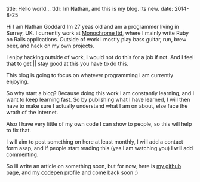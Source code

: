 title: Hello world...
tldr: Im Nathan, and this is my blog. Its new.
date: 2014-8-25

Hi I am Nathan Goddard Im 27 yeas old and am a programmer living in Surrey, UK.
I currently work at [Monochrome ltd](http://monochrome.co.uk), where I mainly
write Ruby on Rails applications. Outside of work I mostly play bass guitar,
run, brew beer, and hack on my own projects.

I enjoy hacking outside of work, I would not do this for a job if not. And I
feel that to get || stay good at this you have to do this.

This blog is going to focus on whatever programming I am currently enjoying.

So why start a blog? Because doing this work I am constantly learning, and I want to keep
learning fast. So by publishing what I have learned, I will then have to make
sure I actually understand what I am on about, else face the wrath of the internet.

Also I have very little of my own code I can show to people, so this will help to fix that.

I will aim to post something on here at least monthly, I will add a contact form
asap, and if people start reading this (yes I am watching you) I will add commenting.

So Ill write an article on something soon, but for now, here is [my github
page](https://github.com/nathamanath), and
[my codepen profile](http://codepen.io/nathamanath/) and come back soon :)
